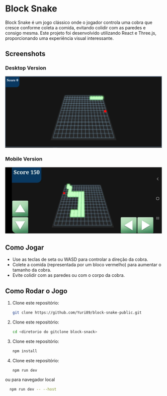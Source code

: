 # Block Snake

Block Snake é um jogo clássico onde o jogador controla uma cobra que cresce conforme coleta a comida, evitando colidir com as paredes e consigo mesma. Este projeto foi desenvolvido utilizando React e Three.js, proporcionando uma experiência visual interessante.

## Screenshots

### Desktop Version
![Desktop Version](https://github.com/Yuri89/block-snake-public/blob/main/public/Captura%20de%20tela%202024-10-19%20235109.png)

### Mobile Version
![Mobile Version](https://github.com/Yuri89/block-snake-public/blob/main/public/photo_2024-10-19_23-57-45.jpg)

## Como Jogar

- Use as teclas de seta ou WASD para controlar a direção da cobra.
- Colete a comida (representada por um bloco vermelho) para aumentar o tamanho da cobra.
- Evite colidir com as paredes ou com o corpo da cobra.

## Como Rodar o Jogo

1. Clone este repositório:
   ```bash
   git clone https://github.com/Yuri89/block-snake-public.git

2. Clone este repositório:
   ```bash
   cd <diretorio do gitclone block-snack>

3. Clone este repositório:
   ```bash
   npm install

4. Clone este repositório:
   ```bash
   npm run dev
  ou para navegador local
  ```bash
    npm run dev -- --host
